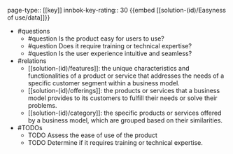 page-type:: [[key]]
innbok-key-rating:: 30
{{embed [[solution-(id)/Easyness of use/data]]}}
- #questions
  - #question Is the product easy for users to use?
  - #question Does it require training or technical expertise?
  - #question Is the user experience intuitive and seamless?
- #relations
  - [[solution-(id)/features]]: the unique characteristics and functionalities of a product or service that addresses the needs of a specific customer segment within a business model.
  - [[solution-(id)/offerings]]: the products or services that a business model provides to its customers to fulfill their needs or solve their problems.
  - [[solution-(id)/category]]: the specific products or services offered by a business model, which are grouped based on their similarities.
- #TODOs
  - TODO Assess the ease of use of the product
  - TODO  Determine if it requires training or technical expertise.



